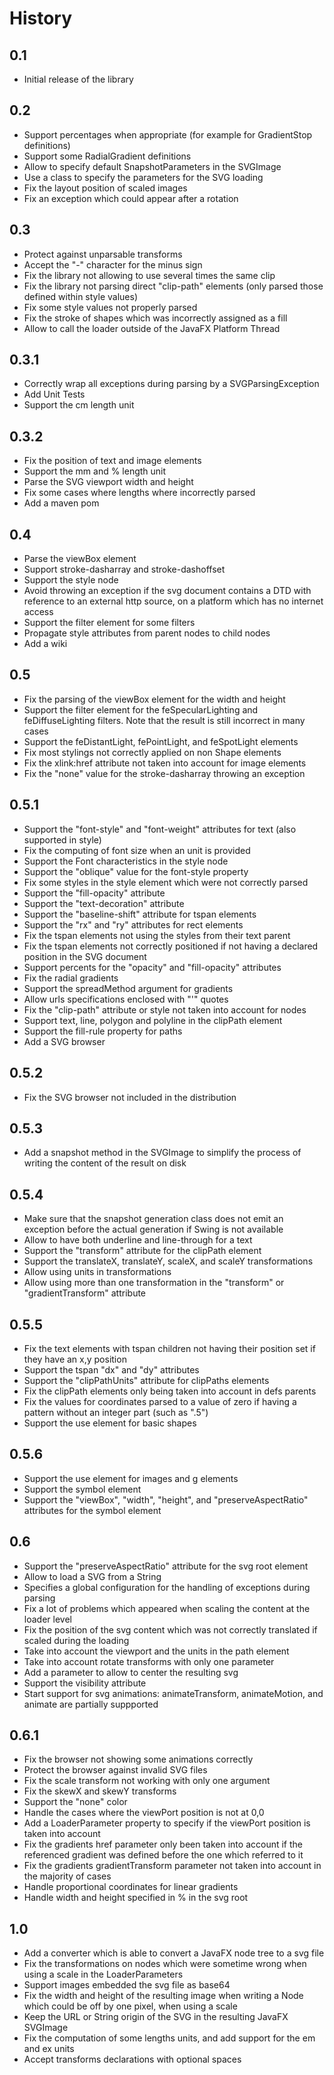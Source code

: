 # History
## 0.1
- Initial release of the library

## 0.2
- Support percentages when appropriate (for example for GradientStop definitions)
- Support some RadialGradient definitions
- Allow to specify default SnapshotParameters in the SVGImage
- Use a class to specify the parameters for the SVG loading
- Fix the layout position of scaled images
- Fix an exception which could appear after a rotation

## 0.3
 - Protect against unparsable transforms
 - Accept the "-" character for the minus sign
 - Fix the library not allowing to use several times the same clip 
 - Fix the library not parsing direct "clip-path" elements (only parsed those defined within style values)
 - Fix some style values not properly parsed
 - Fix the stroke of shapes which was incorrectly assigned as a fill
 - Allow to call the loader outside of the JavaFX Platform Thread

## 0.3.1
 - Correctly wrap all exceptions during parsing by a SVGParsingException
 - Add Unit Tests
 - Support the cm length unit

## 0.3.2
 - Fix the position of text and image elements
 - Support the mm and % length unit
 - Parse the SVG viewport width and height
 - Fix some cases where lengths where incorrectly parsed
 - Add a maven pom

## 0.4
 - Parse the viewBox element
 - Support stroke-dasharray and stroke-dashoffset
 - Support the style node
 - Avoid throwing an exception if the svg document contains a DTD with reference to an external http source, on a platform which has no internet access
 - Support the filter element for some filters
 - Propagate style attributes from parent nodes to child nodes
 - Add a wiki

## 0.5
 - Fix the parsing of the viewBox element for the width and height
 - Support the filter element for the feSpecularLighting and feDiffuseLighting filters. Note that the result is still
   incorrect in many cases
 - Support the feDistantLight, fePointLight, and feSpotLight elements
 - Fix most stylings not correctly applied on non Shape elements
 - Fix the xlink:href attribute not taken into account for image elements
 - Fix the "none" value for the stroke-dasharray throwing an exception 

## 0.5.1
 - Support the "font-style" and "font-weight" attributes for text (also supported in style)
 - Fix the computing of font size when an unit is provided
 - Support the Font characteristics in the style node
 - Support the "oblique" value for the font-style property
 - Fix some styles in the style element which were not correctly parsed
 - Support the "fill-opacity" attribute
 - Support the "text-decoration" attribute
 - Support the "baseline-shift" attribute for tspan elements
 - Support the "rx" and "ry" attributes for rect elements
 - Fix the tspan elements not using the styles from their text parent
 - Fix the tspan elements not correctly positioned if not having a declared position in the SVG document
 - Support percents for the "opacity" and "fill-opacity" attributes
 - Fix the radial gradients
 - Support the spreadMethod argument for gradients
 - Allow urls specifications enclosed with "'" quotes
 - Fix the "clip-path" attribute or style not taken into account for nodes
 - Support text, line, polygon and polyline in the clipPath element
 - Support the fill-rule property for paths
 - Add a SVG browser

## 0.5.2
 - Fix the SVG browser not included in the distribution

## 0.5.3
 - Add a snapshot method in the SVGImage to simplify the process of writing the content of the result on disk

## 0.5.4
 - Make sure that the snapshot generation class does not emit an exception before the actual generation if Swing is not available
 - Allow to have both underline and line-through for a text
 - Support the "transform" attribute for the clipPath element
 - Support the translateX, translateY, scaleX, and scaleY transformations
 - Allow using units in transformations
 - Allow using more than one transformation in the "transform" or "gradientTransform" attribute

## 0.5.5
- Fix the text elements with tspan children not having their position set if they have an x,y position
- Support the tspan "dx" and "dy" attributes
- Support the "clipPathUnits" attribute for clipPaths elements
- Fix the clipPath elements only being taken into account in defs parents
- Fix the values for coordinates parsed to a value of zero if having a pattern without an integer part (such as ".5")
- Support the use element for basic shapes

## 0.5.6
- Support the use element for images and g elements
- Support the symbol element
- Support the "viewBox", "width", "height", and "preserveAspectRatio" attributes for the symbol element

## 0.6
 - Support the "preserveAspectRatio" attribute for the svg root element
 - Allow to load a SVG from a String
 - Specifies a global configuration for the handling of exceptions during parsing
 - Fix a lot of problems which appeared when scaling the content at the loader level
 - Fix the position of the svg content which was not correctly translated if scaled during the loading 
 - Take into account the viewport and the units in the path element
 - Take into account rotate transforms with only one parameter
 - Add a parameter to allow to center the resulting svg
 - Support the visibility attribute
 - Start support for svg animations: animateTransform, animateMotion, and animate are partially suppported

## 0.6.1
 - Fix the browser not showing some animations correctly
 - Protect the browser against invalid SVG files
 - Fix the scale transform not working with only one argument
 - Fix the skewX and skewY transforms
 - Support the "none" color
 - Handle the cases where the viewPort position is not at 0,0
 - Add a LoaderParameter property to specify if the viewPort position is taken into account
 - Fix the gradients href parameter only been taken into account if the referenced gradient was defined before the one which referred to it
 - Fix the gradients gradientTransform parameter not taken into account in the majority of cases
 - Handle proportional coordinates for linear gradients
 - Handle width and height specified in % in the svg root

## 1.0
 - Add a converter which is able to convert a JavaFX node tree to a svg file
 - Fix the transformations on nodes which were sometime wrong when using a scale in the LoaderParameters
 - Support images embedded the svg file as base64
 - Fix the width and height of the resulting image when writing a Node which could be off by one pixel, when using a scale
 - Keep the URL or String origin of the SVG in the resulting JavaFX SVGImage
 - Fix the computation of some lengths units, and add support for the em and ex units
 - Accept transforms declarations with optional spaces